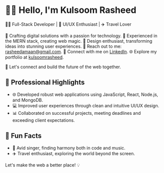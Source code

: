 # 👩‍💼 Hello, I'm Kulsoom Rasheed

👩‍💻 Full-Stack Developer | 🎨 UI/UX Enthusiast | ✈️ Travel Lover

🌟 Crafting digital solutions with a passion for technology.
💼 Experienced in the MERN stack, creating web magic.
🎨 Design enthusiast, transforming ideas into stunning user experiences.
📧 Reach out to me: [rasheedamaan@gmail.com](mailto:rasheedamaan@gmail.com).
🔗 Connect with me on [LinkedIn](https://www.linkedin.com/in/yourlinkedin).
🌐 Explore my portfolio at [kulsoomrasheed](https://kulsoomrasheed.github.io/).

🚀 Let's connect and build the future of the web together.

## 💼 Professional Highlights

- 🌐 Developed robust web applications using JavaScript, React, Node.js, and MongoDB.
- 💻 Improved user experiences through clean and intuitive UI/UX design.
- 📊 Collaborated on successful projects, meeting deadlines and exceeding client expectations.

## 🌸 Fun Facts

- 🎵 Avid singer, finding harmony both in code and music.
- ✈️ Travel enthusiast, exploring the world beyond the screen.

Let's make the web a better place! 💡
